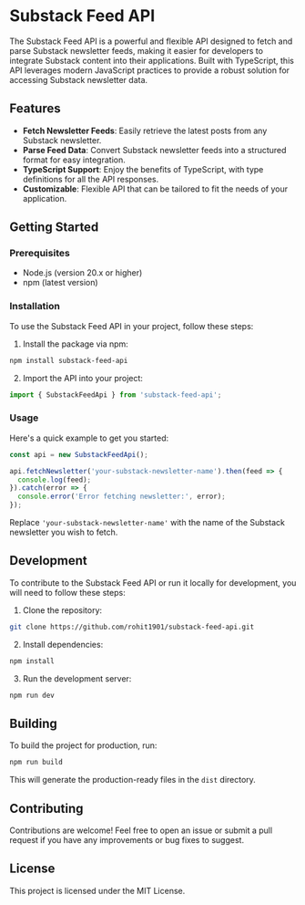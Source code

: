 # Substack Feed API

The Substack Feed API is a powerful and flexible API designed to fetch and parse Substack newsletter feeds, making it easier for developers to integrate Substack content into their applications. Built with TypeScript, this API leverages modern JavaScript practices to provide a robust solution for accessing Substack newsletter data.

## Features

- **Fetch Newsletter Feeds**: Easily retrieve the latest posts from any Substack newsletter.
- **Parse Feed Data**: Convert Substack newsletter feeds into a structured format for easy integration.
- **TypeScript Support**: Enjoy the benefits of TypeScript, with type definitions for all the API responses.
- **Customizable**: Flexible API that can be tailored to fit the needs of your application.

## Getting Started

### Prerequisites

- Node.js (version 20.x or higher)
- npm (latest version)

### Installation

To use the Substack Feed API in your project, follow these steps:

1. Install the package via npm:

```bash
npm install substack-feed-api
```

2. Import the API into your project:

```typescript
import { SubstackFeedApi } from 'substack-feed-api';
```

### Usage

Here's a quick example to get you started:

```typescript
const api = new SubstackFeedApi();

api.fetchNewsletter('your-substack-newsletter-name').then(feed => {
  console.log(feed);
}).catch(error => {
  console.error('Error fetching newsletter:', error);
});
```

Replace `'your-substack-newsletter-name'` with the name of the Substack newsletter you wish to fetch.

## Development

To contribute to the Substack Feed API or run it locally for development, you will need to follow these steps:

1. Clone the repository:

```bash
git clone https://github.com/rohit1901/substack-feed-api.git
```

2. Install dependencies:

```bash
npm install
```

3. Run the development server:

```bash
npm run dev
```

## Building

To build the project for production, run:

```bash
npm run build
```

This will generate the production-ready files in the `dist` directory.

## Contributing

Contributions are welcome! Feel free to open an issue or submit a pull request if you have any improvements or bug fixes to suggest.

## License

This project is licensed under the MIT License.
```